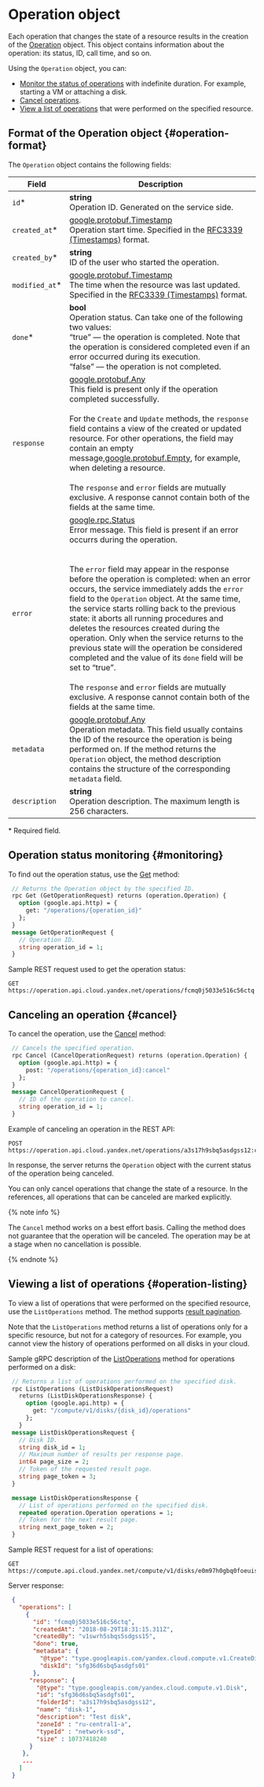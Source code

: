 # Operation object

Each operation that changes the state of a resource results in the creation of the [Operation](https://github.com/yandex-cloud/cloudapi/blob/master/yandex/cloud/operation/operation.proto) object. This object contains information about the operation: its status, ID, call time, and so on.

Using the `Operation` object, you can:

- [Monitor the status of operations](#monitoring) with indefinite duration. For example, starting a VM or attaching a disk.
- [Cancel operations](#cancel).
- [View a list of operations](#operation-listing) that were performed on the specified resource.

## Format of the Operation object {#operation-format}

The `Operation` object contains the following fields:

| Field | Description |
| ----- | ----- |
| `id`* | <b>string</b><br/>Operation ID. Generated on the service side. |
| `created_at`* | [google.protobuf.Timestamp](https://github.com/protocolbuffers/protobuf/blob/master/src/google/protobuf/timestamp.proto)<br/>Operation start time. Specified in the [RFC3339 (Timestamps)](https://www.ietf.org/rfc/rfc3339.txt) format. |
| `created_by`* | <b>string</b><br/>ID of the user who started the operation. |
| `modified_at`* | [google.protobuf.Timestamp](https://github.com/protocolbuffers/protobuf/blob/master/src/google/protobuf/timestamp.proto)<br/>The time when the resource was last updated. Specified in the [RFC3339 (Timestamps)](https://www.ietf.org/rfc/rfc3339.txt) format. |
| `done`* | <b>bool</b><br/>Operation status. Can take one of the following two values:<br/><q>true</q> — the operation is completed. Note that the operation is considered completed even if an error occurred during its execution.<br/><q>false</q> — the operation is not completed. |
| `response` | [google.protobuf.Any](https://github.com/protocolbuffers/protobuf/blob/master/src/google/protobuf/any.proto)<br/>This field is present only if the operation completed successfully.<br/><br/> For the `Create` and `Update` methods, the `response` field contains a view of the created or updated resource. For other operations, the field may contain an empty message,[google.protobuf.Empty](https://github.com/protocolbuffers/protobuf/blob/master/src/google/protobuf/empty.proto), for example, when deleting a resource.<br/></br>The `response` and `error` fields are mutually exclusive. A response cannot contain both of the fields at the same time. |
| `error` | [google.rpc.Status](https://github.com/grpc/grpc/blob/master/src/proto/grpc/status/status.proto)<br/>Error message. This field is present if an error occurrs during the operation.<br/><br/><br/>The `error` field may appear in the response before the operation is completed: when an error occurs, the service immediately adds the `error` field to the `Operation` object. At the same time, the service starts rolling back to the previous state: it aborts all running procedures and deletes the resources created during the operation. Only when the service returns to the previous state will the operation be considered completed and the value of its `done` field will be set to <q>true</q>.<br/><br/>The `response` and `error` fields are mutually exclusive. A response cannot contain both of the fields at the same time. |
| `metadata` | [google.protobuf.Any](https://github.com/protocolbuffers/protobuf/blob/master/src/google/protobuf/any.proto)<br/>Operation metadata. This field usually contains the ID of the resource the operation is being performed on. If the method returns the `Operation` object, the method description contains the structure of the corresponding `metadata` field. |
| `description` | <b>string</b><br/>Operation description. The maximum length is 256 characters. |

\* Required field.

## Operation status monitoring {#monitoring}

To find out the operation status, use the [Get](https://github.com/yandex-cloud/cloudapi/blob/master/yandex/cloud/operation/operation_service.proto) method:

```protobuf
 // Returns the Operation object by the specified ID.
 rpc Get (GetOperationRequest) returns (operation.Operation) {
   option (google.api.http) = {
     get: "/operations/{operation_id}"
   };
 }
 message GetOperationRequest {
   // Operation ID.
   string operation_id = 1;
 }
```

Sample REST request used to get the operation status:

```
GET https://operation.api.cloud.yandex.net/operations/fcmq0j5033e516c56ctq
```

## Canceling an operation {#cancel}

To cancel the operation, use the [Cancel](https://github.com/yandex-cloud/cloudapi/blob/master/yandex/cloud/operation/operation_service.proto) method:

```protobuf
 // Cancels the specified operation.
 rpc Cancel (CancelOperationRequest) returns (operation.Operation) {
   option (google.api.http) = {
     post: "/operations/{operation_id}:cancel"
   };
 }
 message CancelOperationRequest {
   // ID of the operation to cancel.
   string operation_id = 1;
 }
```

Example of canceling an operation in the REST API:

```
POST https://operation.api.cloud.yandex.net/operations/a3s17h9sbq5asdgss12:cancel
```

In response, the server returns the `Operation` object with the current status of the operation being canceled.

You can only cancel operations that change the state of a resource. In the references, all operations that can be canceled are marked explicitly.

{% note info %}

The `Cancel` method works on a best effort basis. Calling the method does not guarantee that the operation will be canceled. The operation may be at a stage when no cancellation is possible.

{% endnote %}

## Viewing a list of operations {#operation-listing}

To view a list of operations that were performed on the specified resource, use the `ListOperations` method. The method supports [result pagination](pagination.md).

Note that the `ListOperations` method returns a list of operations only for a specific resource, but not for a category of resources. For example, you cannot view the history of operations performed on all disks in your cloud.

Sample gRPC description of the [ListOperations](https://github.com/yandex-cloud/cloudapi/blob/master/yandex/cloud/compute/v1/disk_service.proto) method for operations performed on a disk:

```protobuf
 // Returns a list of operations performed on the specified disk.
 rpc ListOperations (ListDiskOperationsRequest)
   returns (ListDiskOperationsResponse) {
     option (google.api.http) = {
       get: "/compute/v1/disks/{disk_id}/operations"
     };
   }
 message ListDiskOperationsRequest {
   // Disk ID.
   string disk_id = 1;
   // Maximum number of results per response page.
   int64 page_size = 2;
   // Token of the requested result page.
   string page_token = 3;
 }

 message ListDiskOperationsResponse {
   // List of operations performed on the specified disk.
   repeated operation.Operation operations = 1;
   // Token for the next result page.
   string next_page_token = 2;
 }
```

Sample REST request for a list of operations:

```
GET https://compute.api.cloud.yandex.net/compute/v1/disks/e0m97h0gbq0foeuis03/operations
```

Server response:

```json
 {
   "operations": [
     {
       "id": "fcmq0j5033e516c56ctq",
       "createdAt": "2018-08-29T18:31:15.311Z",
       "createdBy": "v1swrh5sbqs5sdgss15",
       "done": true,
       "metadata": {
         "@type": "type.googleapis.com/yandex.cloud.compute.v1.CreateDiskMetadata",
         "diskId": "sfg36d6sbq5asdgfs01"
       },
      "response": {
        "@type": "type.googleapis.com/yandex.cloud.compute.v1.Disk",
        "id": "sfg36d6sbq5asdgfs01",
        "folderId": "a3s17h9sbq5asdgss12",
        "name": "disk-1",
        "description": "Test disk",
        "zoneId" : "ru-central1-a",
        "typeId" : "network-ssd",
        "size" : 10737418240
      }
    },
    ...
   ]
 }
```

